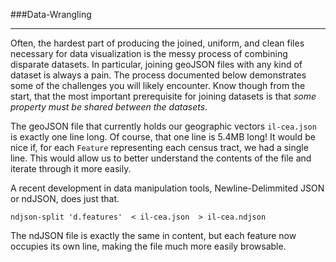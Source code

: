 ###Data-Wrangling

-----

Often, the hardest part of producing the joined, uniform, and clean files necessary for data visualization is the messy process of combining disparate datasets. In particular, joining geoJSON files with any kind of dataset is always a pain. The process documented below demonstrates some of the challenges you will likely encounter. Know though from the start, that the most important prerequisite for joining datasets is that *some property must be shared between the datasets*.

The geoJSON file that currently holds our geographic vectors `il-cea.json` is exactly one line long. Of course, that one line is 5.4MB long! It would be nice if, for each `Feature` representing each census tract, we had a single line. This would allow us to better understand the contents of the file and iterate through it more easily.

A recent development in data manipulation tools, Newline-Delimmited JSON or ndJSON, does just that.

```
ndjson-split 'd.features'  < il-cea.json  > il-cea.ndjson 
```

The ndJSON file is exactly the same in content, but each feature now occupies its own line, making the file much more easily browsable.





